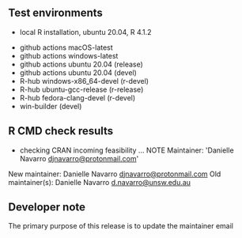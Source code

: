 ## Test environments
* local R installation, ubuntu 20.04, R 4.1.2
- github actions macOS-latest
- github actions windows-latest
- github actions ubuntu 20.04 (release)
- github actions ubuntu 20.04 (devel)
- R-hub windows-x86_64-devel (r-devel)
- R-hub ubuntu-gcc-release (r-release)
- R-hub fedora-clang-devel (r-devel)
- win-builder (devel)

## R CMD check results

* checking CRAN incoming feasibility ... NOTE
Maintainer: 'Danielle Navarro <djnavarro@protonmail.com>'

New maintainer:
  Danielle Navarro <djnavarro@protonmail.com>
Old maintainer(s):
  Danielle Navarro <d.navarro@unsw.edu.au>
  
## Developer note

The primary purpose of this release is to update the maintainer email
